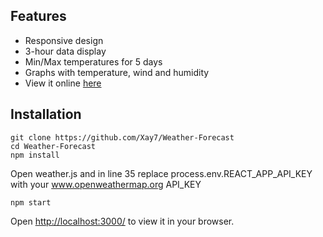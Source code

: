 ## Features

* Responsive design
* 3-hour data display
* Min/Max temperatures for 5 days
* Graphs with temperature, wind and humidity
* View it online [here](https://weather-forecast-fe821.firebaseapp.com/)

## Installation



```
git clone https://github.com/Xay7/Weather-Forecast
cd Weather-Forecast
npm install
```
Open weather.js and in line 35 replace process.env.REACT_APP_API_KEY with your www.openweathermap.org API_KEY
```
npm start
```

Open [http://localhost:3000/](www.localhost) to view it in your browser.
